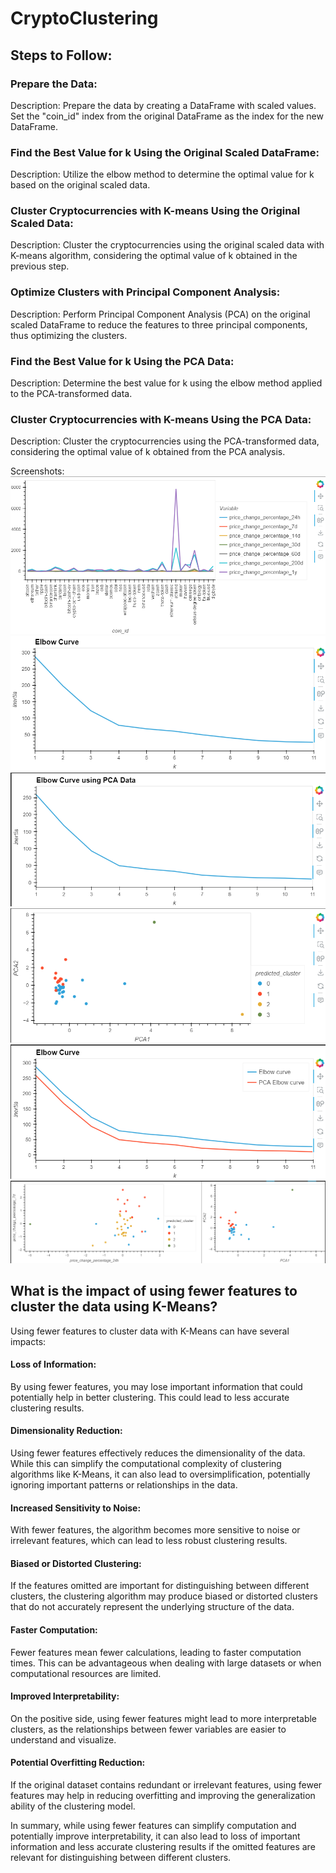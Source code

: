 # CryptoClustering
## Steps to Follow:
### Prepare the Data:
Description:
Prepare the data by creating a DataFrame with scaled values. Set the "coin_id" index from the original DataFrame as the index for the new DataFrame.
### Find the Best Value for k Using the Original Scaled DataFrame:
Description:
Utilize the elbow method to determine the optimal value for k based on the original scaled data.
### Cluster Cryptocurrencies with K-means Using the Original Scaled Data:
Description:
Cluster the cryptocurrencies using the original scaled data with K-means algorithm, considering the optimal value of k obtained in the previous step.
### Optimize Clusters with Principal Component Analysis:
Description:
Perform Principal Component Analysis (PCA) on the original scaled DataFrame to reduce the features to three principal components, thus optimizing the clusters.
### Find the Best Value for k Using the PCA Data:
Description:
Determine the best value for k using the elbow method applied to the PCA-transformed data.
### Cluster Cryptocurrencies with K-means Using the PCA Data:
Description:
Cluster the cryptocurrencies using the PCA-transformed data, considering the optimal value of k obtained from the PCA analysis.

Screenshots:
![1](screenshots/1.png)
![2](screenshots/2.png)
![3](screenshots/3.png)
![4](screenshots/4.png)
![5](screenshots/5.png)
![6](screenshots/6.png)



## What is the impact of using fewer features to cluster the data using K-Means?

Using fewer features to cluster data with K-Means can have several impacts:

#### Loss of Information: 

By using fewer features, you may lose important information that could potentially help in better clustering. This could lead to less accurate clustering results.

#### Dimensionality Reduction: 

Using fewer features effectively reduces the dimensionality of the data. While this can simplify the computational complexity of clustering algorithms like K-Means, it can also lead to oversimplification, potentially ignoring important patterns or relationships in the data.

#### Increased Sensitivity to Noise: 

With fewer features, the algorithm becomes more sensitive to noise or irrelevant features, which can lead to less robust clustering results.

#### Biased or Distorted Clustering: 

If the features omitted are important for distinguishing between different clusters, the clustering algorithm may produce biased or distorted clusters that do not accurately represent the underlying structure of the data.

####  Faster Computation: 

Fewer features mean fewer calculations, leading to faster computation times. This can be advantageous when dealing with large datasets or when computational resources are limited.

####  Improved Interpretability: 

On the positive side, using fewer features might lead to more interpretable clusters, as the relationships between fewer variables are easier to understand and visualize.

#### Potential Overfitting Reduction: 

If the original dataset contains redundant or irrelevant features, using fewer features may help in reducing overfitting and improving the generalization ability of the clustering model.

In summary, while using fewer features can simplify computation and potentially improve interpretability, it can also lead to loss of important information and less accurate clustering results if the omitted features are relevant for distinguishing between different clusters.

